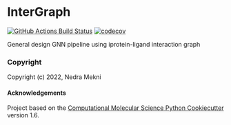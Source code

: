 InterGraph
==============================
[//]: # (Badges)
[![GitHub Actions Build Status](https://github.com/NedraMekni/InterGraph/workflows/CI/badge.svg)](https://github.com/NedraMekni/InterGraph/actions?query=workflow%3ACI)
[![codecov](https://codecov.io/gh/NedraMekni/InterGraph/branch/master/graph/badge.svg)](https://codecov.io/gh/NedraMekni/InterGraph/branch/master)


General design GNN pipeline using iprotein-ligand interaction graph

### Copyright

Copyright (c) 2022, Nedra Mekni


#### Acknowledgements
 
Project based on the 
[Computational Molecular Science Python Cookiecutter](https://github.com/molssi/cookiecutter-cms) version 1.6.
